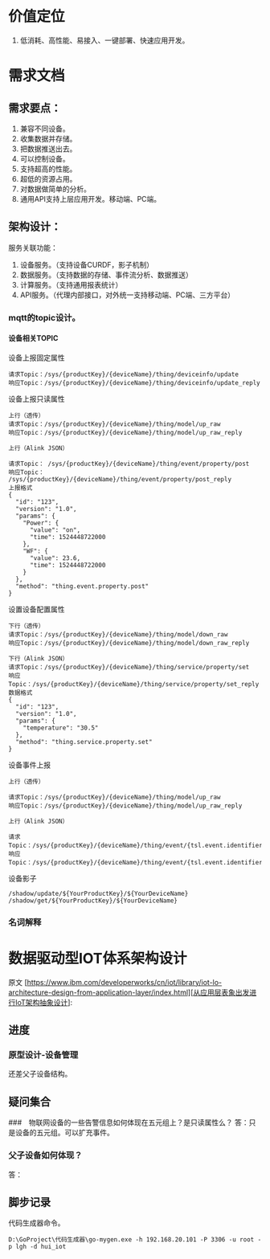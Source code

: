 # 价值定位
1. 低消耗、高性能、易接入、一键部署、快速应用开发。

# 需求文档
## 需求要点：
1. 兼容不同设备。
1. 收集数据并存储。
1. 把数据推送出去。
1. 可以控制设备。
1. 支持超高的性能。
1. 超低的资源占用。
1. 对数据做简单的分析。
1. 通用API支持上层应用开发。移动端、PC端。

## 架构设计：
服务关联功能：
1. 设备服务。（支持设备CURDF，影子机制）
1. 数据服务。（支持数据的存储、事件流分析、数据推送）
1. 计算服务。（支持通用报表统计）
1. API服务。（代理内部接口，对外统一支持移动端、PC端、三方平台）


### mqtt的topic设计。

#### 设备相关TOPIC

设备上报固定属性
```
请求Topic：/sys/{productKey}/{deviceName}/thing/deviceinfo/update
响应Topic：/sys/{productKey}/{deviceName}/thing/deviceinfo/update_reply
```
设备上报只读属性
```
上行（透传）
请求Topic：/sys/{productKey}/{deviceName}/thing/model/up_raw
响应Topic：/sys/{productKey}/{deviceName}/thing/model/up_raw_reply

上行（Alink JSON）

请求Topic： /sys/{productKey}/{deviceName}/thing/event/property/post
响应Topic： /sys/{productKey}/{deviceName}/thing/event/property/post_reply
上报格式
{
  "id": "123",
  "version": "1.0",
  "params": {
    "Power": {
      "value": "on",
      "time": 1524448722000
    },
    "WF": {
      "value": 23.6,
      "time": 1524448722000
    }
  },
  "method": "thing.event.property.post"
}
```
设置设备配置属性
```
下行（透传）
请求Topic：/sys/{productKey}/{deviceName}/thing/model/down_raw
响应Topic：/sys/{productKey}/{deviceName}/thing/model/down_raw_reply

下行（Alink JSON）
请求Topic：/sys/{productKey}/{deviceName}/thing/service/property/set
响应Topic：/sys/{productKey}/{deviceName}/thing/service/property/set_reply
数据格式
{
  "id": "123",
  "version": "1.0",
  "params": {
    "temperature": "30.5"
  },
  "method": "thing.service.property.set"
}
```
设备事件上报
```
上行（透传）

请求Topic：/sys/{productKey}/{deviceName}/thing/model/up_raw
响应Topic：/sys/{productKey}/{deviceName}/thing/model/up_raw_reply

上行（Alink JSON）

请求Topic：/sys/{productKey}/{deviceName}/thing/event/{tsl.event.identifier}/post
响应Topic：/sys/{productKey}/{deviceName}/thing/event/{tsl.event.identifier}/post_reply
```


设备影子
```
/shadow/update/${YourProductKey}/${YourDeviceName}
/shadow/get/${YourProductKey}/${YourDeviceName}
```


### 名词解释


# 数据驱动型IOT体系架构设计
原文
[https://www.ibm.com/developerworks/cn/iot/library/iot-lo-architecture-design-from-application-layer/index.html][从应用层表象出发进行IoT架构抽象设计]: 


## 进度
### 原型设计-设备管理
还差父子设备结构。

## 疑问集合

###　物联网设备的一些告警信息如何体现在五元组上？是只读属性么？
答：只是设备的五元组。可以扩充事件。

### 父子设备如何体现？
答：

## 脚步记录
代码生成器命令。
```
D:\GoProject\代码生成器\go-mygen.exe -h 192.168.20.101 -P 3306 -u root -p lgh -d hui_iot
```